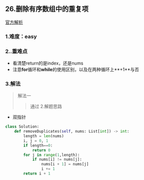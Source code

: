 ## 26.删除有序数组中的重复项

[官方解析](<https://leetcode-cn.com/problems/remove-duplicates-from-sorted-array/>)

### 1.难度：easy

### 2..重难点

* 看清楚return的是index，还是nums
* 注意**for**循环和**while**的使用区别，以及在两种循环上**+1**与否

### 3.解法

>解法一
>>通过
>>2.解题思路

* 双指针

```python
class Solution:
    def removeDuplicates(self, nums: List[int]) -> int:
        length = len(nums)
        i, j = 0, 1
        if length==0:
            return 0
        for j in range(1,length):
            if nums[i] != nums[j]:
                nums[i + 1] = nums[j]
                i += 1
        return i + 1
```
